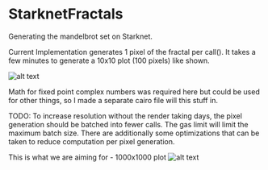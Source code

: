 # StarknetFractals
Generating the mandelbrot set on Starknet. 

Current Implementation generates 1 pixel of the fractal per call(). It takes a few minutes to generate a 10x10 plot (100 pixels) like shown. 

![alt text](https://github.com/orlandothefraser/StarknetFractals/blob/main/images/mandelbrot_10_25.png)

Math for fixed point complex numbers was required here but could be used for other things, so I made a separate cairo file will this stuff in. 

TODO: To increase resolution without the render taking days, the pixel generation should be batched into fewer calls. The gas limit will limit the maximum batch size. There are additionally some optimizations that can be taken to reduce computation per pixel generation. 



This is what we are aiming for - 1000x1000 plot 
![alt text](https://github.com/orlandothefraser/StarknetFractals/blob/main/images/mandelbrot_1000_25.png)



